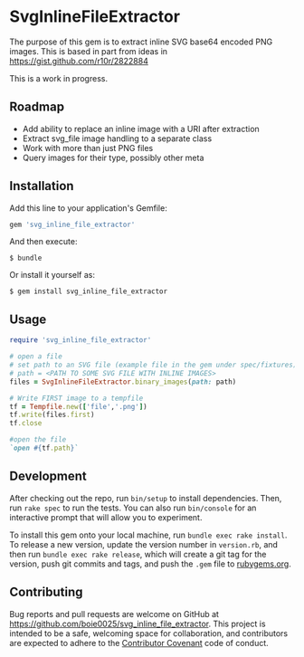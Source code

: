 # SvgInlineFileExtractor

The purpose of this gem is to extract inline SVG base64 encoded PNG images. This is based in part from ideas in https://gist.github.com/r10r/2822884

This is a work in progress.

## Roadmap

* Add ability to replace an inline image with a URI after extraction
* Extract svg_file image handling to a separate class
* Work with more than just PNG files
* Query images for their type, possibly other meta

## Installation

Add this line to your application's Gemfile:

```ruby
gem 'svg_inline_file_extractor'
```

And then execute:

    $ bundle

Or install it yourself as:

    $ gem install svg_inline_file_extractor

## Usage

```ruby
require 'svg_inline_file_extractor'

# open a file
# set path to an SVG file (example file in the gem under spec/fixtures)
# path = <PATH TO SOME SVG FILE WITH INLINE IMAGES>
files = SvgInlineFileExtractor.binary_images(path: path)

# Write FIRST image to a tempfile
tf = Tempfile.new(['file','.png'])
tf.write(files.first)
tf.close

#open the file
`open #{tf.path}`

```

## Development

After checking out the repo, run `bin/setup` to install dependencies. Then, run `rake spec` to run the tests. You can also run `bin/console` for an interactive prompt that will allow you to experiment.

To install this gem onto your local machine, run `bundle exec rake install`. To release a new version, update the version number in `version.rb`, and then run `bundle exec rake release`, which will create a git tag for the version, push git commits and tags, and push the `.gem` file to [rubygems.org](https://rubygems.org).

## Contributing

Bug reports and pull requests are welcome on GitHub at https://github.com/boie0025/svg_inline_file_extractor. This project is intended to be a safe, welcoming space for collaboration, and contributors are expected to adhere to the [Contributor Covenant](http://contributor-covenant.org) code of conduct.
